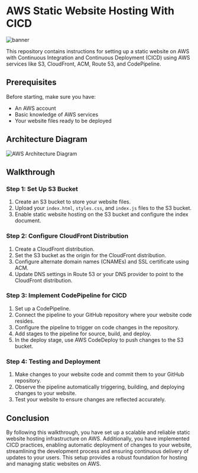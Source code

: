 # AWS Static Website Hosting With CICD
![banner](honeypot.png)

This repository contains instructions for setting up a static website on AWS with Continuous Integration and Continuous Deployment (CICD) using AWS services like S3, CloudFront, ACM, Route 53, and CodePipeline. 

## Prerequisites

Before starting, make sure you have:

- An AWS account
- Basic knowledge of AWS services
- Your website files ready to be deployed

## Architecture Diagram
![AWS Architecture Diagram](aws_architecture_diagram.png)

## Walkthrough

### Step 1: Set Up S3 Bucket

1. Create an S3 bucket to store your website files.
2. Upload your `index.html`, `styles.css`, and `index.js` files to the S3 bucket.
3. Enable static website hosting on the S3 bucket and configure the index document.

### Step 2: Configure CloudFront Distribution

1. Create a CloudFront distribution.
2. Set the S3 bucket as the origin for the CloudFront distribution.
3. Configure alternate domain names (CNAMEs) and SSL certificate using ACM.
4. Update DNS settings in Route 53 or your DNS provider to point to the CloudFront distribution.

### Step 3: Implement CodePipeline for CICD

1. Set up a CodePipeline.
2. Connect the pipeline to your GitHub repository where your website code resides.
3. Configure the pipeline to trigger on code changes in the repository.
4. Add stages to the pipeline for source, build, and deploy.
5. In the deploy stage, use AWS CodeDeploy to push changes to the S3 bucket.

### Step 4: Testing and Deployment

1. Make changes to your website code and commit them to your GitHub repository.
2. Observe the pipeline automatically triggering, building, and deploying changes to your website.
3. Test your website to ensure changes are reflected accurately.

## Conclusion

By following this walkthrough, you have set up a scalable and reliable static website hosting infrastructure on AWS. Additionally, you have implemented CICD practices, enabling automatic deployment of changes to your website, streamlining the development process and ensuring continuous delivery of updates to your users. This setup provides a robust foundation for hosting and managing static websites on AWS.
